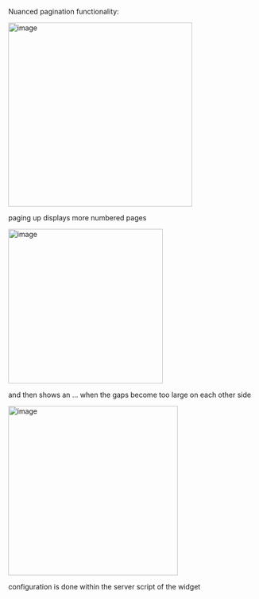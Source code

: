 Nuanced pagination functionality:

<img width="370" alt="image" src="https://github.com/user-attachments/assets/99bc0b60-96c7-4488-93a6-eaa473daae66">

paging up displays more numbered pages

<img width="311" alt="image" src="https://github.com/user-attachments/assets/53042d25-7b6a-4226-a6d0-ca8a6ffc64e1">

and then shows an ... when the gaps become too large on each other side

<img width="341" alt="image" src="https://github.com/user-attachments/assets/7b9c5a92-7499-41cd-8c31-d488f8aee20e">

configuration is done within the server script of the widget
